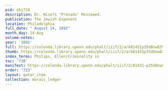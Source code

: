 ```yaml
---
pid: obj724
description: Dr. Wise?s "Pronads" Reviewed.
publication: The Jewish Exponent
location: Philadelphia
full_date: " August 14, 1891"
month_day: 14-Aug
volume-notes:
year: '1891'
full: https://colenda.library.upenn.edu/phalt/iiif/2/ark81431p35d8nw83%2FSHA256E-s8263719--55299d4134365be2166aa8300690a41423f0a30b8b86004b2a1839c597f19084.jpeg/full/3500,/0/default.jpg
thumb: https://colenda.library.upenn.edu/phalt/iiif/2/ark81431p35d8nw83%2FSHA256E-s8263719--55299d4134365be2166aa8300690a41423f0a30b8b86004b2a1839c597f19084.jpeg/full/!200,200/0/default.jpg
index_terms: Philips, Ellen|Criminality in
toc: '738'
manifest: https://colenda.library.upenn.edu/phalt/iiif/2/81431-p35d8nw83/manifest
order: '723'
layout: qatar_item
collection: morais_ledger
---
```

